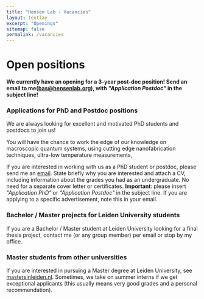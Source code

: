 ```yaml
---
title: "Hensen Lab - Vacancies"
layout: textlay
excerpt: "Openings"
sitemap: false
permalink: /vacancies
---
```


# Open positions

**We currently have an opening for a 3-year post-doc position! Send an email to me(bas@hensenlab.org), with _"Application Postdoc"_ in the subject line!**


### Applications for PhD and Postdoc positions

We are always looking for excellent and motivated PhD students and postdocs to join us!

You will have the chance to work the edge of our knowledge on macroscopic quantum systems, using cutting edge nanofabrication techniques, ultra-low temperature measurements, 

If you are interested in working with us as a PhD student or postdoc, please send me an [email](mailto:bas@hensenlab.org). State briefly why you are interested and attach a CV, including information about the grades you had as an undergraduate. No need for a separate cover letter or certificates. **Important**: please insert _"Application PhD"_ or _"Application Postdoc"_ in the subject line. If you are applying to a specific advertisement, note this in your email.

### Bachelor / Master projects for Leiden University students
If you are a Bachelor / Master student at Leiden University looking for a final thesis project, contact me (or any group member) per email or stop by my office.

###  Master students from other universities
If you are interested in pursuing a Master degree at Leiden University, see [mastersinleiden.nl](http://www.mastersinleiden.nl/programmes/physics/en/introduction). Sometimes, we take on summer interns if we get exceptional applicants (this usually means very good grades and a personal recommendation).



